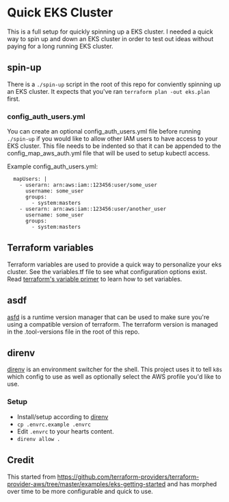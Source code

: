 # Quick EKS Cluster

This is a full setup for quickly spinning up a EKS cluster. I needed a quick way to spin up and down an EKS
cluster in order to test out ideas without paying for a long running EKS cluster.


## spin-up

There is a `./spin-up` script in the root of this repo for conviently spinning
up an EKS cluster. It expects that you've ran `terraform plan -out eks.plan` first.

### config_auth_users.yml

You can create an optional config_auth_users.yml file before running `./spin-up` if you would like to allow other IAM users to have access to your EKS cluster. This file needs to be indented so that it can be appended to the config_map_aws_auth.yml file that will be used to setup kubectl access.

Example config_auth_users.yml:

```
  mapUsers: |
    - userarn: arn:aws:iam::123456:user/some_user
      username: some_user
      groups:
        - system:masters
    - userarn: arn:aws:iam::123456:user/another_user
      username: some_user
      groups:
        - system:masters
```

## Terraform variables

Terraform variables are used to provide a quick way to personalize your eks cluster.  See the variables.tf
file to see what configuration options exist. Read [terraform's variable
primer](https://learn.hashicorp.com/terraform/getting-started/variables.html#assigning-variables) to learn
how to set variables.


## asdf

[asfd](https://asdf-vm.com/#/) is a runtime version manager that can be used to make sure you're using a
compatible version of terraform. The terraform version is managed in the .tool-versions file in the root of
this repo.


## direnv

[direnv] is an environment switcher for the shell. This project uses it to tell `k8s`
which config to use as well as optionally select the AWS profile you'd like to use.

### Setup

- Install/setup according to [direnv]
- `cp .envrc.example .envrc`
- Edit `.envrc` to your hearts content.
- `direnv allow .`


## Credit

This started from
https://github.com/terraform-providers/terraform-provider-aws/tree/master/examples/eks-getting-started and has
morphed over time to be more configurable and quick to use.

[direnv]: https://direnv.net/
